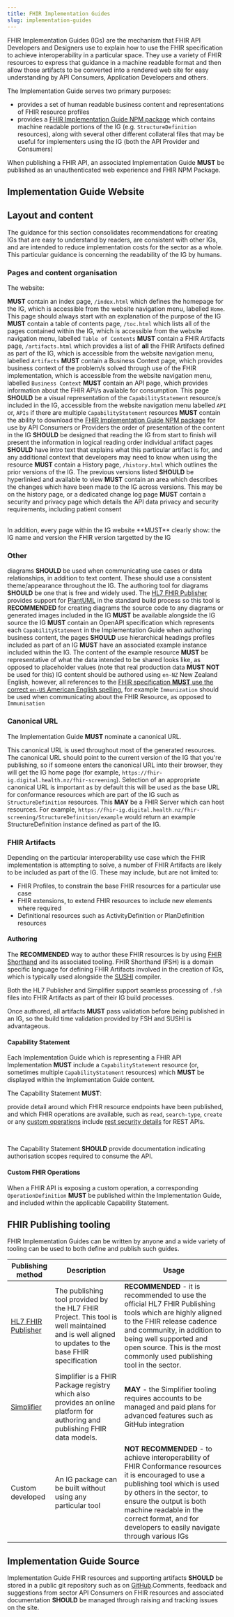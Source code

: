 ```yaml
---
title: FHIR Implementation Guides
slug: implementation-guides
---
```


FHIR Implementation Guides (IGs) are the mechanism that FHIR API Developers and Designers use to explain how to use the FHIR specification to achieve interoperability in a particular space. They use a variety of FHIR resources to express that guidance in a machine readable format and then allow those artifacts to be converted into a rendered web site for easy understanding by API Consumers, Application Developers and others.

The Implementation Guide serves two primary purposes:

- provides a set of human readable business content and representations of FHIR resource profiles
- provides a [FHIR Implementation Guide NPM package](https://hl7.org/fhir/packages.html) which contains machine readable portions of the IG (e.g. `StructureDefinition` resources), along with several other different collateral files that may be useful for implementers using the IG (both the API Provider and Consumers)

<ApiStandard id="HNZAS_MUST_PROVIDE_FHIR_IG" type="MUST" toolTip="API Producers of FHIR APIs MUST provide a FHIR IG.">When publishing a FHIR API, an associated Implementation Guide **MUST** be published as an unauthenticated web experience and FHIR NPM Package.</ApiStandard>

## Implementation Guide Website

## Layout and content

The guidance for this section consolidates recommendations for creating IGs that are easy to understand by readers, are consistent with other IGs, and are intended to reduce implementation costs for the sector as a whole. This particular guidance is concerning the readability of the IG by humans.

### Pages and content organisation

The website:

<ApiStandard id="HNZAS_MUST_IG_INDEX" type="MUST" toolTip="A FHIR IG MUST contain an index page." wrapper="li">**MUST** contain an index page, `/index.html` which defines the homepage for the IG, which is accessible from the website navigation menu, labelled `Home`. This page should always start with an explanation of the purpose of the IG</ApiStandard>
<ApiStandard id="HNZAS_MUST_IG_TOC" type="MUST" toolTip="A FHIR IG MUST contain a TOC page." wrapper="li">**MUST** contain a table of contents page, `/toc.html` which lists all of the pages contained within the IG, which is accessible from the website navigation menu, labelled `Table of Contents`</ApiStandard>
<ApiStandard id="HNZAS_MUST_IG_ARTIFACTS" type="MUST" toolTip="A FHIR IG MUST contain an artifacts page." wrapper="li">**MUST** contain a FHIR Artifacts page, `/artifacts.html` which provides a list of **all** the FHIR Artifacts defined as part of the IG, which is accessible from the website navigation menu, labelled `Artifacts`</ApiStandard>
<ApiStandard id="HNZAS_MUST_IG_BUSINESS_CONTEXT" type="MUST" toolTip="A FHIR IG MUST contain a business context page." wrapper="li">**MUST** contain a Business Context page, which provides business context of the problem/s solved through use of the FHIR implementation, which is accessible from the website navigation menu, labelled `Business Context`</ApiStandard>
<ApiStandard id="HNZAS_MUST_IG_API" type="MUST" toolTip="A FHIR IG MUST contain an API page." wrapper="li">**MUST** contain an API page, which provides information about the FHIR API/s available for consumption. This page **SHOULD** be a visual representation of the `CapabilityStatement` resource/s included in the IG, accessible from the website navigation menu labelled `API` or, `APIs` if there are multiple `CapabilityStatement` resources</ApiStandard>
<ApiStandard id="HNZAS_MUST_IG_DOWNLOAD" type="MUST" toolTip="A FHIR IG MUST provide a download capability." wrapper="li">**MUST** contain the ability to download the [FHIR Implementation Guide NPM package](https://hl7.org/fhir/packages.html) for use by API Consumers or Providers</ApiStandard>
<ApiStandard id="HNZAS_SHOULD_IG_USE_LOGICAL_READING_ORDER" type="SHOULD" toolTip="A FHIR IG SHOULD be authored in logical reading order" wrapper="li">the order of presentation of the content in the IG **SHOULD** be designed that reading the IG from start to finish will present the information in logical reading order</ApiStandard>
<ApiStandard id="HNZAS_SHOULD_IG_INTRO_TEXT" type="SHOULD" toolTip="A FHIR IG profile page SHOULD provide overview text" wrapper="li">individual artifact pages **SHOULD** have intro text that explains what this particular artifact is for, and any additional context that developers may need to know when using the resource</ApiStandard>
<ApiStandard id="HNZAS_MUST_IG_HISTORY_PAGE" type="MUST" toolTip="A FHIR IG MUST contain a history page." wrapper="li">**MUST** contain a History page, `/history.html` which outlines the prior versions of the IG. The previous versions listed **SHOULD** be hyperlinked and available to view</ApiStandard>
<ApiStandard id="HNZAS_MUST_IG_CHANGELOG" type="MUST" toolTip="A FHIR IG MUST contain a changelog page." wrapper="li">**MUST** contain an area which describes the changes which have been made to the IG across versions. This may be on the history page, or a dedicated change log page</ApiStandard>
<ApiStandard id="HNZAS_MUST_IG_SECURITY_PAGE" type="MUST" toolTip="A FHIR IG MUST contain a security and privacy page." wrapper="li">**MUST** contain a security and privacy page which details the API data privacy and security requirements, including patient consent</ApiStandard>

<br />
In addition, every page within the IG website **MUST** clearly show:
<ApiStandard id="HNZAS_MUST_IG_NAME_AND_VERSION" type="MUST" toolTip="A FHIR IG MUST show the IG name and version on all pages." wrapper="li">the IG name and version</ApiStandard>
<ApiStandard id="HNZAS_MUST_IG_FHIR_VERSION" type="MUST" toolTip="A FHIR IG MUST show the target FHIR version on all pages." wrapper="li">the FHIR version targetted by the IG</ApiStandard>

### Other

<ApiStandard id="HNZAS_SHOULD_IG_DIAGRAMS" type="SHOULD" toolTip="A FHIR IG SHOULD provide diagrams to communicate use cases" wrapper="li">diagrams **SHOULD** be used when communicating use cases or data relationships, in addition to text content. These should use a consistent theme/appearance throughout the IG. The authoring tool for diagrams **SHOULD** be one that is free and widely used. The [HL7 FHIR Publisher](https://confluence.hl7.org/display/FHIR/IG+Publisher+Documentation) provides support for [PlantUML](https://plantuml.com) in the standard build process so this tool is **RECOMMENDED** for creating diagrams</ApiStandard>
<ApiStandard id="HNZAS_MUST_IG_DIAGRAMS_SOURCE" type="MUST" toolTip="A FHIR IG MUST provide diagram source" wrapper="li">the source code to any diagrams or generated images included in the IG **MUST** be available alongside the IG source</ApiStandard>
<ApiStandard id="HNZAS_MUST_IG_OPENAPI" type="MUST" toolTip="A FHIR IG MUST provide an OpenAPI specification" wrapper="li">the IG **MUST** contain an OpenAPI specification which represents each `CapabilityStatement` in the Implementation Guide</ApiStandard>
<ApiStandard id="HNZAS_SHOULD_IG_HEADINGS" type="SHOULD" toolTip="A FHIR IG SHOULD use hierarchical heading" wrapper="li">when authoring business content, the pages **SHOULD** use hierarchical headings</ApiStandard>
<ApiStandard id="HNZAS_MUST_IG_EXAMPLES" type="MUST" toolTip="A FHIR IG MUST provide profile examples" wrapper="li">profiles included as part of an IG **MUST** have an associated example instance included within the IG. The content of the example resource **MUST** be representative of what the data intended to be shared looks like, as opposed to placeholder values (note that real production data **MUST NOT** be used for this)</ApiStandard>
<ApiStandard id="HNZAS_SHOULD_IG_NZ_ENGLISH" type="SHOULD" toolTip="A FHIR IG SHOULD use New Zealand English" wrapper="li">IG content should be authored using `en-NZ` New Zealand English, however, all references to the [FHIR specification **MUST** use the correct `en-US` American English spelling,](https://www.hl7.org/fhir/languages.html#spec) for example `Immunization` should be used when communicating about the FHIR Resource, as opposed to `Immunisation`</ApiStandard>

### Canonical URL

<ApiStandard id="HNZAS_MUST_IG_NOMINATE_CANONICAL_URL" type="MUST" toolTip="A FHIR IG MUST nominate a canonical URL">The Implementation Guide **MUST** nominate a canonical URL.</ApiStandard>

This canonical URL is used throughout most of the generated resources. The canonical URL should point to the current version of the IG that you're publishing, so if someone enters the canonical URL into their browser, they will get the IG home page (for example, `https://fhir-ig.digital.health.nz/fhir-screening`). Selection of an appropriate canonical URL is important as by default this will be used as the base URL for conformance resources which are part of the IG such as `StructureDefinition` resources. This **MAY** be a FHIR Server which can host resources. For example, `https://fhir-ig.digital.health.nz/fhir-screening/StructureDefinition/example` would return an example StructureDefinition instance defined as part of the IG.

### FHIR Artifacts

Depending on the particular interoperability use case which the FHIR implementation is attempting to solve, a number of FHIR Artifacts are likely to be included as part of the IG. These may include, but are not limited to:

- FHIR Profiles, to constrain the base FHIR resources for a particular use case
- FHIR extensions, to extend FHIR resources to include new elements where required
- Definitional resources such as ActivityDefinition or PlanDefinition resources

#### Authoring

The **RECOMMENDED** way to author these FHIR resources is by using [FHIR Shorthand](https://build.fhir.org/ig/HL7/fhir-shorthand/index.html) and its associated tooling. FHIR Shorthand (FSH) is a domain specific language for defining FHIR Artifacts involved in the creation of IGs, which is typically used alongside the [SUSHI](https://fshschool.org/docs/sushi) compiler.

Both the HL7 Publisher and Simplifier support seamless processing of `.fsh` files into FHIR Artifacts as part of their IG build processes.

Once authored, all artifacts **MUST** pass validation before being published in an IG, so the build time validation provided by FSH and SUSHI is advantageous.

#### Capability Statement

<ApiStandard id="HNZAS_MUST_IG_CAPABILITY_STATEMENT" type="MUST" toolTip="A FHIR IG MUST provide a CapabilityStatement">Each Implementation Guide which is representing a FHIR API Implementation **MUST** include a `CapabilityStatement` resource (or, sometimes multiple `CapabilityStatement` resources) which **MUST** be displayed within the Implementation Guide content.</ApiStandard>

The Capability Statement **MUST**:

<ApiStandard id="HNZAS_MUST_CAPABILITY_STATEMENT_ENDPOINTS" type="MUST" toolTip="A CapabilityStatement MUST detail endpoints" wrapper="li">provide detail around which FHIR resource endpoints have been published, and which FHIR operations are available, such as `read`, `search-type`, `create` or any [custom operations](#custom-fhir-operations)</ApiStandard>
<ApiStandard id="HNZAS_MUST_CAPABILITY_STATEMENT_SECURITYDETAILS" type="MUST" toolTip="A CapabilityStatement MUST detail security" wrapper="li">include [rest security details](https://hl7.org/fhir/capabilitystatement-definitions.html#CapabilityStatement.rest.security) for REST APIs.</ApiStandard>

<br />

<ApiStandard id="HNZAS_SHOULD_CAPABILITYSTATEMENT_SCOPES" type="SHOULD" toolTip="A CapabilityStatement SHOULD indicate security scopes">The Capability Statement **SHOULD** provide documentation indicating authorisation scopes required to consume the API.</ApiStandard>

#### Custom FHIR Operations

<ApiStandard id="HNZAS_MUST_OPERATION_DEFINITION" type="MUST" toolTip="A FHIR IG MUST provide an OperationDefinition of any custom operations">When a FHIR API is exposing a custom operation, a corresponding `OperationDefinition` **MUST** be published within the Implementation Guide, and included within the applicable Capability Statement.</ApiStandard>

## FHIR Publishing tooling

FHIR Implementation Guides can be written by anyone and a wide variety of tooling can be used to both define and publish such guides.

| Publishing method | Description | Usage |
|----------|----------|----------|
| [HL7 FHIR Publisher](https://confluence.hl7.org/display/FHIR/IG+Publisher+Documentation) | The publishing tool provided by the HL7 FHIR Project. This tool is well maintained and is well aligned to updates to the base FHIR specification| <ApiStandard id="HNZAS_SHOULD_USE_HL7_PUBLISHER" type="SHOULD" toolTip="A FHIR IG SHOULD be published using the official HL7 Publisher">**RECOMMENDED** - it is recommended to use the official HL7 FHIR Publishing tools which are highly aligned to the FHIR release cadence and community, in addition to being well supported and open source. This is the most commonly used publishing tool in the sector.</ApiStandard> |
| [Simplifier](https://simplifier.net) | Simplifier is a FHIR Package registry which also provides an online platform for authoring and publishing FHIR data models. | <ApiStandard id="HNZAS_MAY_USE_SIMPLIFIER" type="MAY" toolTip="A FHIR IG MAY be published using Simplifier">**MAY** - the Simplifier tooling requires accounts to be managed and paid plans for advanced features such as GitHub integration</ApiStandard> |
| Custom developed | An IG package can be built without using any particular tool | <ApiStandard id="HNZAS_SHOULD_NOT_CUSTOM_DEVELOP_IG" type="SHOULD NOT" toolTip="A FHIR IG SHOULD NOT be custom developed">**NOT RECOMMENDED** - to achieve interoperability of FHIR Conformance resources it is encouraged to use a publishing tool which is used by others in the sector, to ensure the output is both machine readable in the correct format, and for developers to easily navigate through various IGs</ApiStandard> |

## Implementation Guide Source

<ApiStandard id="HNZAS_SHOULD_USE_GITHUB" type="SHOULD" toolTip="A FHIR IG SHOULD be stored in GitHub">Implementation Guide FHIR resources and supporting artifacts **SHOULD** be stored in a public git repository such as on [GitHub](https:///github.com).</ApiStandard><ApiStandard id="HNZAS_SHOULD_USE_GITHUB_FOR_FEEDBACK" type="SHOULD" toolTip="A FHIR IG SHOULD use GitHub for comments and feedback">Comments, feedback and suggestions from sector API Consumers on FHIR resources and associated documentation **SHOULD** be managed through raising and tracking issues on the site.</ApiStandard>
